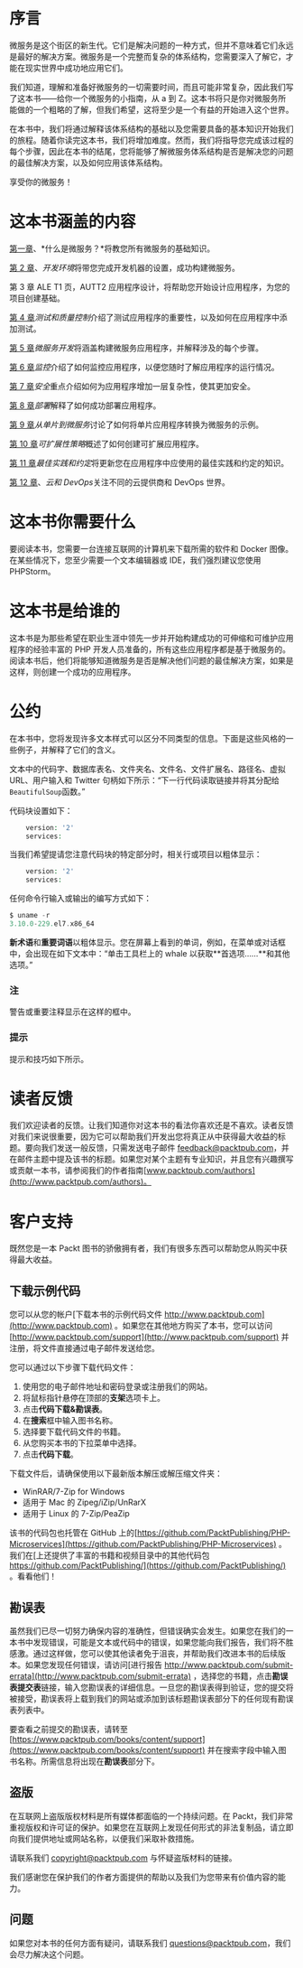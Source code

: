 # 序言

微服务是这个街区的新生代。它们是解决问题的一种方式，但并不意味着它们永远是最好的解决方案。微服务是一个完整而复杂的体系结构，您需要深入了解它，才能在现实世界中成功地应用它们。

我们知道，理解和准备好微服务的一切需要时间，而且可能非常复杂，因此我们写了这本书——给你一个微服务的小指南，从 a 到 Z。这本书将只是你对微服务所能做的一个粗略的了解，但我们希望，这将至少是一个有益的开始进入这个世界。

在本书中，我们将通过解释该体系结构的基础以及您需要具备的基本知识开始我们的旅程。随着你读完这本书，我们将增加难度。然而，我们将指导您完成该过程的每个步骤，因此在本书的结尾，您将能够了解微服务体系结构是否是解决您的问题的最佳解决方案，以及如何应用该体系结构。

享受你的微服务！

# 这本书涵盖的内容

[第一章](01.html "Chapter 1. What are Microservices?")、*什么是微服务？*将教您所有微服务的基础知识。

[第 2 章](02.html "Chapter 2. Development Environment")、*开发环境*将带您完成开发机器的设置，成功构建微服务。

第 3 章 ALE T1 页，AUTT2 应用程序设计，将帮助您开始设计应用程序，为您的项目创建基础。

[第 4 章](04.html "Chapter 4.  Testing and Quality Control")*测试和质量控制*介绍了测试应用程序的重要性，以及如何在应用程序中添加测试。

[第 5 章](05.html "Chapter 5. Microservices Development")*微服务开发*将涵盖构建微服务应用程序，并解释涉及的每个步骤。

[第 6 章](06.html "Chapter 6. Monitoring")*监控*介绍了如何监控应用程序，以便您随时了解应用程序的运行情况。

[第 7 章](07.html "Chapter 7. Security")*安全*重点介绍如何为应用程序增加一层复杂性，使其更加安全。

[第 8 章](08.html "Chapter 8. Deployment")*部署*解释了如何成功部署应用程序。

[第 9 章](09.html "Chapter 9. From Monolithic to Microservices")*从单片到微服务*讨论了如何将单片应用程序转换为微服务的示例。

[第 10 章](10.html "Chapter 10. Strategies for Scalability")*可扩展性策略*概述了如何创建可扩展应用程序。

[第 11 章](11.html "Chapter 11. Best Practices and Conventions")*最佳实践和约定*将更新您在应用程序中应使用的最佳实践和约定的知识。

[第 12 章](12.html "Chapter 12. Cloud and DevOps")、*云和 DevOps*关注不同的云提供商和 DevOps 世界。

# 这本书你需要什么

要阅读本书，您需要一台连接互联网的计算机来下载所需的软件和 Docker 图像。在某些情况下，您至少需要一个文本编辑器或 IDE，我们强烈建议您使用 PHPStorm。

# 这本书是给谁的

这本书是为那些希望在职业生涯中领先一步并开始构建成功的可伸缩和可维护应用程序的经验丰富的 PHP 开发人员准备的，所有这些应用程序都是基于微服务的。阅读本书后，他们将能够知道微服务是否是解决他们问题的最佳解决方案，如果是这样，则创建一个成功的应用程序。

# 公约

在本书中，您将发现许多文本样式可以区分不同类型的信息。下面是这些风格的一些例子，并解释了它们的含义。

文本中的代码字、数据库表名、文件夹名、文件名、文件扩展名、路径名、虚拟 URL、用户输入和 Twitter 句柄如下所示：“下一行代码读取链接并将其分配给`BeautifulSoup`函数。”

代码块设置如下：

```php
    version: '2'
    services:
```

当我们希望提请您注意代码块的特定部分时，相关行或项目以粗体显示：

```php
    version: '2'
    services:
```

任何命令行输入或输出的编写方式如下：

```php
$ uname -r 
3.10.0-229.el7.x86_64 

```

**新术语**和**重要词语**以粗体显示。您在屏幕上看到的单词，例如，在菜单或对话框中，会出现在如下文本中：“单击工具栏上的 whale 以获取**首选项……**和其他选项。”

### 注

警告或重要注释显示在这样的框中。

### 提示

提示和技巧如下所示。

# 读者反馈

我们欢迎读者的反馈。让我们知道你对这本书的看法你喜欢还是不喜欢。读者反馈对我们来说很重要，因为它可以帮助我们开发出您将真正从中获得最大收益的标题。要向我们发送一般反馈，只需发送电子邮件 feedback@packtpub.com，并在邮件主题中提及该书的标题。如果您对某个主题有专业知识，并且您有兴趣撰写或贡献一本书，请参阅我们的作者指南[www.packtpub.com/authors](http://www.packtpub.com/authors)。

# 客户支持

既然您是一本 Packt 图书的骄傲拥有者，我们有很多东西可以帮助您从购买中获得最大收益。

## 下载示例代码

您可以从您的帐户[下载本书的示例代码文件 http://www.packtpub.com](http://www.packtpub.com) 。如果您在其他地方购买了本书，您可以访问[http://www.packtpub.com/support](http://www.packtpub.com/support) 并注册，将文件直接通过电子邮件发送给您。

您可以通过以下步骤下载代码文件：

1.  使用您的电子邮件地址和密码登录或注册我们的网站。
2.  将鼠标指针悬停在顶部的**支架**选项卡上。
3.  点击**代码下载&勘误表**。
4.  在**搜索**框中输入图书名称。
5.  选择要下载代码文件的书籍。
6.  从您购买本书的下拉菜单中选择。
7.  点击**代码下载**。

下载文件后，请确保使用以下最新版本解压或解压缩文件夹：

*   WinRAR/7-Zip for Windows
*   适用于 Mac 的 Zipeg/iZip/UnRarX
*   适用于 Linux 的 7-Zip/PeaZip

该书的代码包也托管在 GitHub 上的[https://github.com/PacktPublishing/PHP-Microservices](https://github.com/PacktPublishing/PHP-Microservices) 。我们在[上还提供了丰富的书籍和视频目录中的其他代码包 https://github.com/PacktPublishing/](https://github.com/PacktPublishing/) 。看看他们！

## 勘误表

虽然我们已尽一切努力确保内容的准确性，但错误确实会发生。如果您在我们的一本书中发现错误，可能是文本或代码中的错误，如果您能向我们报告，我们将不胜感激。通过这样做，您可以使其他读者免于沮丧，并帮助我们改进本书的后续版本。如果您发现任何错误，请访问[进行报告 http://www.packtpub.com/submit-errata](http://www.packtpub.com/submit-errata) ，选择您的书籍，点击**勘误表提交表**链接，输入您勘误表的详细信息。一旦您的勘误表得到验证，您的提交将被接受，勘误表将上载到我们的网站或添加到该标题勘误表部分下的任何现有勘误表列表中。

要查看之前提交的勘误表，请转至[https://www.packtpub.com/books/content/support](https://www.packtpub.com/books/content/support) 并在搜索字段中输入图书名称。所需信息将出现在**勘误表**部分下。

## 盗版

在互联网上盗版版权材料是所有媒体都面临的一个持续问题。在 Packt，我们非常重视版权和许可证的保护。如果您在互联网上发现任何形式的非法复制品，请立即向我们提供地址或网站名称，以便我们采取补救措施。

请联系我们 copyright@packtpub.com 与怀疑盗版材料的链接。

我们感谢您在保护我们的作者方面提供的帮助以及我们为您带来有价值内容的能力。

## 问题

如果您对本书的任何方面有疑问，请联系我们 questions@packtpub.com，我们会尽力解决这个问题。
